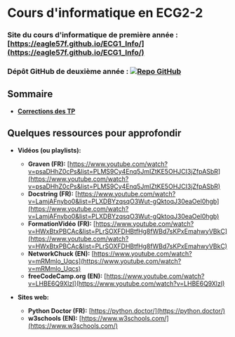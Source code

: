 # Cours d'informatique en ECG2-2

### Site du cours d'informatique de première année : [https://eagle57f.github.io/ECG1_Info/](https://eagle57f.github.io/ECG1_Info/)

### Dépôt GitHub de deuxième année : [![Repo GitHub](https://img.shields.io/badge/GitHub-ECG2_Info-blue?logo=github)](https://github.com/Eagle57f/ECG2_Info/)

## Sommaire
- **[Corrections des TP](/Corrections.md)**


## Quelques ressources pour approfondir
  
- **Vidéos (ou playlists):**
    - **Graven (FR):** [https://www.youtube.com/watch?v=psaDHhZ0cPs&list=PLMS9Cy4Enq5JmIZtKE5OHJCI3jZfpASbR](https://www.youtube.com/watch?v=psaDHhZ0cPs&list=PLMS9Cy4Enq5JmIZtKE5OHJCI3jZfpASbR)
    - **Docstring (FR):** [https://www.youtube.com/watch?v=LamjAFnybo0&list=PLXDBYzqsqO3Wut-gQktoqJ30eaOel0hgb](https://www.youtube.com/watch?v=LamjAFnybo0&list=PLXDBYzqsqO3Wut-gQktoqJ30eaOel0hgb)
    - **FormationVidéo (FR):** [https://www.youtube.com/watch?v=HWxBtxPBCAc&list=PLrSOXFDHBtfHg8fWBd7sKPxEmahwyVBkC](https://www.youtube.com/watch?v=HWxBtxPBCAc&list=PLrSOXFDHBtfHg8fWBd7sKPxEmahwyVBkC)
    - **NetworkChuck (EN):** [https://www.youtube.com/watch?v=mRMmlo_Uqcs](https://www.youtube.com/watch?v=mRMmlo_Uqcs)
    - **freeCodeCamp.org (EN):** [https://www.youtube.com/watch?v=LHBE6Q9XlzI](https://www.youtube.com/watch?v=LHBE6Q9XlzI)

- **Sites web:**
    - **Python Doctor (FR):** [https://python.doctor/](https://python.doctor/)
    - **w3schools (EN):** [https://www.w3schools.com/](https://www.w3schools.com/)

